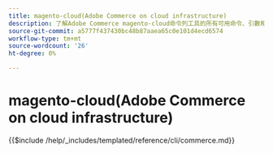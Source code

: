 ```yaml
---
title: magento-cloud(Adobe Commerce on cloud infrastructure)
description: 了解Adobe Commerce magento-cloud命令列工具的所有可用命令、引數和選項。
source-git-commit: a5777f437430bc48b87aaea65c0e101d4ecd6574
workflow-type: tm+mt
source-wordcount: '26'
ht-degree: 0%

---
```



# magento-cloud(Adobe Commerce on cloud infrastructure)

{{$include /help/_includes/templated/reference/cli/commerce.md}}
